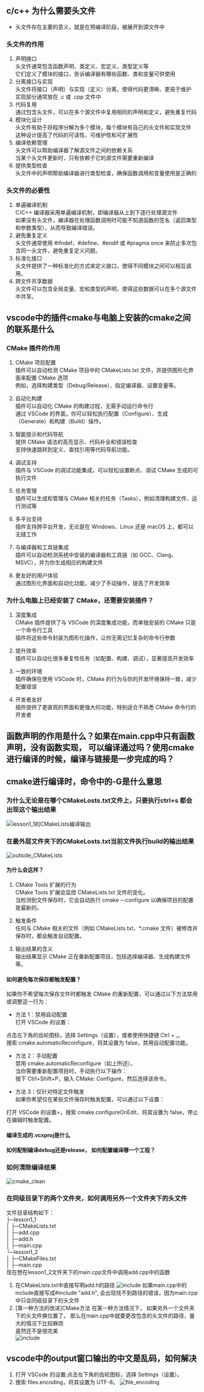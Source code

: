## c/c++ 为什么需要头文件
* 头文件存在主要的意义，就是在预编译阶段，被展开到源文件中
### 头文件的作用
1. 声明接口     
头文件通常包含函数声明、类定义、宏定义、类型定义等      
它们定义了模块的接口，告诉编译器有哪些函数、类和变量可供使用
2. 分离接口与实现       
头文件将接口（声明）与实现（定义）分离，使得代码更清晰、更易于维护      
实现部分通常放在 .c 或 .cpp 文件中  
3. 代码复用     
通过包含头文件，可以在多个源文件中复用相同的声明和定义，避免重复代码        
4. 模块化设计       
头文件有助于将程序分解为多个模块，每个模块有自己的头文件和实现文件      
这种设计提高了代码的可读性、可维护性和可扩展性      
5. 编译依赖管理     
头文件可以帮助编译器了解源文件之间的依赖关系        
当某个头文件更新时，只有依赖于它的源文件需要重新编译    
6. 提供类型检查     
头文件中的声明帮助编译器进行类型检查，确保函数调用和变量使用是正确的    

### 头文件的必要性
1. 单遍编译机制     
C/C++ 编译器采用单遍编译机制，即编译器从上到下逐行处理源文件        
如果没有头文件，编译器在处理函数调用时可能不知道函数的签名（返回类型和参数类型），从而导致编译错误。
2. 避免重复定义     
头文件通常使用 #ifndef、#define、#endif 或 #pragma once 来防止多次包含同一头文件，避免重复定义问题。
3. 标准化接口       
头文件提供了一种标准化的方式来定义接口，使得不同模块之间可以相互调用。
4. 跨文件共享数据       
头文件可以包含全局变量、宏和类型的声明，使得这些数据可以在多个源文件中共享。

## vscode中的插件cmake与电脑上安装的cmake之间的联系是什么
### CMake 插件的作用
1. CMake 项目配置       
插件可以自动检测 CMake 项目中的 CMakeLists.txt 文件，并提供图形化界面来配置 CMake 选项      
例如，选择构建类型（Debug/Release）、指定编译器、设置变量等。

2. 自动化构建       
插件可以自动化 CMake 的构建过程，无需手动运行命令行     
通过 VSCode 的界面，你可以轻松执行配置（Configure）、生成（Generate）和构建（Build）操作。

3. 智能提示和代码导航       
提供 CMake 语法的高亮显示、代码补全和错误检查       
支持快速跳转到定义、查找引用等代码导航功能。

4. 调试支持     
插件与 VSCode 的调试功能集成，可以轻松设置断点、调试 CMake 生成的可执行文件

5. 任务管理     
插件可以生成和管理与 CMake 相关的任务（Tasks），例如清理构建文件、运行测试等

6. 多平台支持       
插件支持跨平台开发，无论是在 Windows、Linux 还是 macOS 上，都可以无缝工作

7. 与编译器和工具链集成     
插件可以自动检测系统中安装的编译器和工具链（如 GCC、Clang、MSVC），并为你生成相应的构建文件

8. 更友好的用户体验     
通过图形化界面和自动化功能，减少了手动操作，提高了开发效率

### 为什么电脑上已经安装了 CMake，还需要安装插件？
1. 深度集成     
CMake 插件提供了与 VSCode 的深度集成功能，而单独安装的 CMake 只是一个命令行工具     
插件将这些命令封装为图形化操作，让你无需记忆复杂的命令行参数

2. 提升效率     
插件可以自动化很多重复性任务（如配置、构建、调试），显著提高开发效率

3. 一致的环境       
插件确保在使用 VSCode 时，CMake 的行为与你的开发环境保持一致，减少配置错误

4. 开发者友好       
插件提供了更直观的界面和更强大的功能，特别适合不熟悉 CMake 命令行的开发者

## 函数声明的作用是什么？如果在main.cpp中只有函数声明，没有函数实现， 可以编译通过吗？使用cmake进行编译的时候，编译与链接是一步完成的吗？

## cmake进行编译时，命令中的-G是什么意思
### 为什么无论是在哪个CMakeLosts.txt文件上，只要执行ctrl+s 都会出现这个输出结果
![lesson1_1的CMakeLists编译输出](./doc/images/lesson1_1_cmakelists_build.jpg)
### 在最外层文件夹下的CMakeLosts.txt当前文件执行build的输出结果
![outside_CMakeLists](./doc/images/outside_CMakeLists.jpg)
#### 为什么会这样？
1. CMake Tools 扩展的行为     
CMake Tools 扩展会监控 CMakeLists.txt 文件的变化。      
当检测到文件保存时，它会自动执行 cmake --configure 以确保项目的配置是最新的。

2. 触发条件     
任何与 CMake 相关的文件（例如 CMakeLists.txt、*.cmake 文件）被修改并保存时，都会触发自动配置。

3. 输出结果的含义       
输出结果显示 CMake 正在重新配置项目，包括选择编译器、生成构建文件等。
#### 如何避免每次保存都触发配置？
如果你不希望每次保存文件时都触发 CMake 的重新配置，可以通过以下方法禁用或调整这一行为：

* 方法 1：禁用自动配置      
打开 VSCode 的设置：        

点击左下角的齿轮图标，选择 Settings（设置），或者使用快捷键 Ctrl + ,。       
搜索 cmake.automaticReconfigure，将其设置为 false，禁用自动配置功能。        

* 方法 2：手动配置      
禁用 cmake.automaticReconfigure（如上所述）。       
当你需要重新配置项目时，手动执行以下操作：      
按下 Ctrl+Shift+P，输入 CMake: Configure，然后选择该命令。      

* 方法 3：仅针对特定文件触发      
如果你希望仅在某些文件保存时触发配置，可以通过以下设置：        

打开 VSCode 的设置=，搜索 cmake.configureOnEdit，将其设置为 false，停止在编辑时触发配置。        
#### 编译生成的.vcxproj是什么

#### 如何配制编译debug还是release， 如何配置编译哪一个工程？


### 如何清除编译结果
![cmake_clean](./doc/images/cmake_clean.gif)

### 在同级目录下的两个文件夹，如何调用另外一个文件夹下的头文件
文件目录结构如下：      
├─lesson1_1     
│  ├─CMakeLists.txt     
│  ├─add.cpp        
│  ├─add.h      
│  ├─main.cpp       
└─lesson1_2     
│  ├─CMakeFiles.txt     
│  ├─main.cpp       
现在想在lesson1_2文件夹下的main.cpp文件中调用add.cpp中的函数        
1. 在CMakeLists.txt中直接写明add.h的路径
![include](./doc/images/include.jpg)
如果main.cpp中的include直接写成#include "add.h", 会出现找不到路径的错误，因为main.cpp中只会同级目录下的头文件
2. [第一种方法的改进]CMake方法
在第一种方法情况下， 如果另外一个文件夹下的头文件换位置了， 那么在main.cpp中就要更改包含的头文件的路径，量大的情况下比较麻烦        
虽然还不是很完美        
![include](./doc/images/include_dir.jpg)

## vscode中的output窗口输出的中文是乱码，如何解决
1. 打开 VSCode 的设置:点击左下角的齿轮图标，选择 Settings（设置）。
2. 搜索 files.encoding，将其设置为 UTF-8。
![file_encoding](./doc/images/vscode_file_encoding.jpg)


 